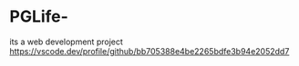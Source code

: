 # PGLife-
its a web development project 
https://vscode.dev/profile/github/bb705388e4be2265bdfe3b94e2052dd7
